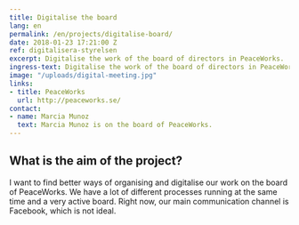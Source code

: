 ```yaml
---
title: Digitalise the board
lang: en
permalink: /en/projects/digitalise-board/
date: 2018-01-23 17:21:00 Z
ref: digitalisera-styrelsen
excerpt: Digitalise the work of the board of directors in PeaceWorks.
ingress-text: Digitalise the work of the board of directors in PeaceWorks.
image: "/uploads/digital-meeting.jpg"
links:
- title: PeaceWorks
  url: http://peaceworks.se/
contact:
- name: Marcia Munoz
  text: Marcia Munoz is on the board of PeaceWorks.
---
```


## What is the aim of the project?
I want to find better ways of organising and digitalise our work on the board of PeaceWorks. We have a lot of different processes running at the same time and a very active board. Right now, our main communication channel is Facebook, which is not ideal.
